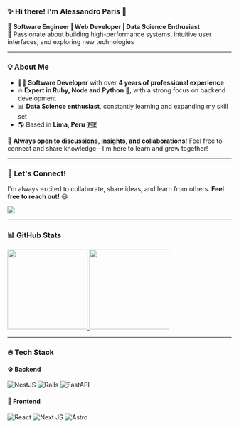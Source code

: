 ### ✨ Hi there! I'm Alessandro Paris 👋  

🚀 **Software Engineer | Web Developer | Data Science Enthusiast**  
🎯 Passionate about building high-performance systems, intuitive user interfaces, and exploring new technologies

---

### 💡 About Me  
- 🧑‍💻 **Software Developer** with over **4 years of professional experience**  
- 🔥 **Expert in Ruby, Node and Python** 🐍, with a strong focus on backend development  
- 📊 **Data Science enthusiast**, constantly learning and expanding my skill set  
- 🌎 Based in **Lima, Peru 🇵🇪**  

💬 **Always open to discussions, insights, and collaborations!** Feel free to connect and share knowledge—I'm here to learn and grow together!  

---

### 🚀 Let's Connect!  
I'm always excited to collaborate, share ideas, and learn from others. **Feel free to reach out!** 😃  


<a href='https://www.linkedin.com/in/alessandrochumpitaz/'>
  <img src='https://img.shields.io/badge/linkedin-%230077B5.svg?style=for-the-badge&logo=linkedin&logoColor=white'>
</a>

---

### 📊 GitHub Stats  

<a href="https://github.com/alessandro54">
  <img height=180 src="https://github-readme-stats.vercel.app/api?username=alessandro54&show_icons=true&theme=radical&rank_icon=github" />
</a>  
<a href="https://github.com/alessandro54">
  <img height=180 src="https://github-readme-stats.vercel.app/api/top-langs/?username=alessandro54&layout=compact&theme=radical" />
</a>  

---

### 🔥 Tech Stack  

#### ⚙️ **Backend**  
![NestJS](https://img.shields.io/badge/nestjs-%23E0234E.svg?style=for-the-badge&logo=nestjs&logoColor=white)
![Rails](https://img.shields.io/badge/rails-%23CC0000.svg?style=for-the-badge&logo=ruby-on-rails&logoColor=white)
![FastAPI](https://img.shields.io/badge/FastAPI-005571?style=for-the-badge&logo=fastapi)

#### 🎨 **Frontend**  
![React](https://img.shields.io/badge/react-%2320232a.svg?style=for-the-badge&logo=react&logoColor=%2361DAFB)
![Next JS](https://img.shields.io/badge/Next-black?style=for-the-badge&logo=next.js&logoColor=white)
![Astro](https://img.shields.io/badge/astro-%232C2052.svg?style=for-the-badge&logo=astro&logoColor=white)
